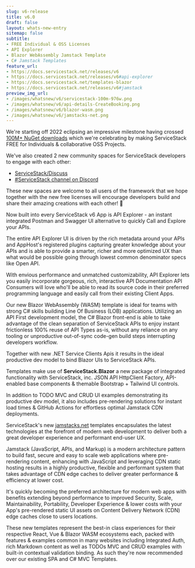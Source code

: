 ```yaml
---
slug: v6-release
title: v6.0
draft: false
layout: whats-new-entry
sitemap: false
subtitle:
- FREE Individual & OSS Licenses
- API Explorer
- Blazor WebAssembly Jamstack Template
- C# Jamstack Templates
feature_url:
- https://docs.servicestack.net/releases/v6
- https://docs.servicestack.net/releases/v6#api-explorer
- https://docs.servicestack.net/templates-blazor
- https://docs.servicestack.net/releases/v6#jamstack
preview_img_url:
- /images/whatsnew/v6/servicestack-100m-976w.png
- /images/whatsnew/v6/api-details-CreateBooking.png
- /images/whatsnew/v6/blazor-wasm.png
- /images/whatsnew/v6/jamstacks-net.png
---
```


We're starting off 2022 eclipsing an impressive milestone having crossed
[100M+ NuGet downloads](https://www.nuget.org/profiles/servicestack) which we're celebrating by making ServiceStack FREE for Individuals & collaborative OSS Projects.

We've also created 2 new community spaces for ServiceStack developers to engage with each other:

- [ServiceStack/Discuss](https://github.com/ServiceStack/Discuss/discussions/)
- [#ServiceStack channel on Discord](https://discord.gg/w4ayGbuYpA)

These new spaces are welcome to all users of the framework that we hope together with the new free licenses will encourage developers build and share their amazing creations with each other! 🎉

<!--separator-->

Now built into every ServiceStack v6 App is API Explorer - an instant integrated Postman and Swagger UI alternative to quickly Call and Explore your APIs.

The entire API Explorer UI is driven by the rich metadata around your APIs and AppHost's registered plugins capturing greater knowledge about your APIs and is able to provide a smarter, richer and more optimized UX than what would be possible going through lowest common denominator specs like Open API.

With envious performance and unmatched customizability, API Explorer lets you easily incorporate gorgeous, rich, interactive API Documentation API Consumers will love who'll be able to read its source code in their preferred programming language and easily call from their existing Client Apps.

<!--separator-->

Our new Blazor WebAssembly (WASM) template is ideal for teams with strong C# skills building Line Of Business (LOB) applications. Utilizing an API First development model, the C# Blazor front-end is able to take advantage of the clean separation of ServiceStack APIs to enjoy instant frictionless 100% reuse of API Types as-is, without any reliance on any tooling or unproductive out-of-sync code-gen build steps interrupting developers workflow.

Together with new .NET Service Clients Apis it results in the ideal productive dev model to bind Blazor UIs to ServiceStack APIs. 

Templates make use of **ServiceStack.Blazor** a new package of integrated functionality with ServiceStack, inc. JSON API HttpClient Factory, API-enabled base components & themable Bootstrap + Tailwind UI controls.

In addition to TODO MVC and CRUD UI examples demonstrating its productive dev model, it also includes pre-rendering solutions for instant load times & GitHub Actions for effortless optimal Jamstack CDN deployments.

<!--separator-->

ServiceStack's new [jamstacks.net](https://jamstacks.net) templates encapsulates the latest technologies at the forefront of modern web development to deliver both a great developer experience and performant end-user UX.

Jamstack (JavaScript, APIs, and Markup) is a modern architecture pattern to build fast, secure and easy to scale web applications where pre-rendering content, enhancing with JavaScript and leveraging CDN static hosting results in a highly productive, flexible and performant system that takes advantage of CDN edge caches to deliver greater performance & efficiency at lower cost.

It's quickly becoming the preferred architecture for modern web apps with benefits extending beyond performance to improved Security, Scale, Maintainability, Portability, Developer Experience & lower costs with your App's pre-rendered static UI assets on Content Delivery Network (CDN) edge caches close to users locations.

These new templates represent the best-in class experiences for their respective React, Vue & Blazor WASM ecosystems each, packed with features & examples common in many websites including Integrated Auth, rich Markdown content as well as TODOs MVC and CRUD examples with built-in contextual validation binding. As such they're now recommended over our existing SPA and C# MVC Templates.